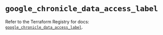 # `google_chronicle_data_access_label`

Refer to the Terraform Registry for docs: [`google_chronicle_data_access_label`](https://registry.terraform.io/providers/hashicorp/google/6.34.0/docs/resources/chronicle_data_access_label).
